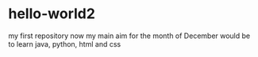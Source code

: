 # hello-world2
my first repository
now my main aim for the month of December would be to learn java, python, html and css
